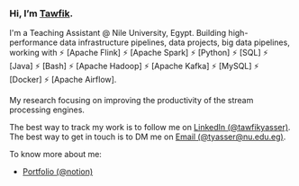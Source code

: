 <!--<p align="center">
  <img  src="https://github.com/TawfikYasser/TawfikYasser/blob/master/P_Header.gif">
  <img  src="https://github.com/TawfikYasser/TawfikYasser/blob/master/P_About_v2.gif">    
  <img  src="https://github.com/TawfikYasser/TawfikYasser/blob/master/P_BeforeProjects.gif"> 
  <img  src="https://github.com/TawfikYasser/TawfikYasser/blob/master/P_P1_V2.gif">    
2-2-2022

  <!--
  ```python
        Tawfikd Yasser = { 'Skills' : [SQL - ETL - DWH - Hadoop - Talend - Python - Java - Shell - Git - RESTful API] }
 [LinkedIn](https://www.linkedin.com/in/tawfikyasser) +| [Mail](mailto:tawfekyassertawfek@gmail.com)
  ```   </p>d-->


<!-- 
<img  src="https://github.com/TawfikYasser/TawfikYasser/blob/master/Portfolio_Page_ForGitHub.png">   


<p><a href="https://bit.ly/bdetwk1" target="_blank"><strong>Wanna see this Portfolio above?</strong></a></p>

**[Upwork](https://www.upwork.com/freelancers/~0153b17a33b0226c96) - [LinkedIn](https://www.linkedin.com/in/tawfikyasser/) - [Mail](mailto:tawfekyassertawfek@gmail.com)**

[Ranked 14th among the most active GitHub users in 2021 in Egypt 🆙⬆️⬆️](https://commits.top/egypt.html) -->


### Hi, I’m [Tawfik](https://www.linkedin.com/in/tawfikyasser/).

I'm a Teaching Assistant @ Nile University, Egypt. Building high-performance data infrastructure pipelines, data projects, big data pipelines, working with ⚡ [Apache Flink] ⚡ [Apache Spark] ⚡ [Python] ⚡ [SQL] ⚡ [Java] ⚡ [Bash] ⚡ [Apache Hadoop] ⚡ [Apache Kafka] ⚡ [MySQL] ⚡ [Docker] ⚡ [Apache Airflow].

My research focusing on improving the productivity of the stream processing engines.

<!-- My goal is to make the Python ecosystem more productive by building [faster developer tools](https://notes.crmarsh.com/python-tooling-could-be-much-much-faster). -->


The best way to track my work is to follow me on [LinkedIn (@tawfikyasser)](https://www.linkedin.com/in/tawfikyasser/). The best way to get in touch is to DM me on [Email (@tyasser@nu.edu.eg)](mailto:tyasser@nu.edu.eg).

To know more about me:

- [Portfolio (@notion)](bit.ly/tawfik_portfolio)
